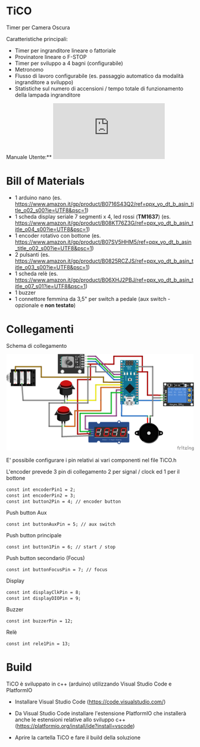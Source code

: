 # TiCO

Timer per Camera Oscura

Caratteristiche principali:

* Timer per ingranditore lineare o fattoriale
* Provinatore lineare o F-STOP
* Timer per sviluppo a 4 bagni (configurabile)
* Metronomo
* Flusso di lavoro configurabile (es. passaggio automatico da modalità ingranditore a sviluppo)
* Statistiche sul numero di accensioni / tempo totale di funzionamento della lampada ingranditore

Manuale Utente:** ![alt TiCo User Manual](https://github.com/sejerpz/tico/blob/**main/UserManual.md)

# Bill of Materials

* 1 arduino nano (es. https://www.amazon.it/gp/product/B0716S43Q2/ref=ppx_yo_dt_b_asin_title_o02_s00?ie=UTF8&psc=1)
* 1 scheda display seriale 7 segmenti x 4, led rossi (**TM1637**) (es. https://www.amazon.it/gp/product/B08KT76Z3G/ref=ppx_yo_dt_b_asin_title_o04_s00?ie=UTF8&psc=1)
* 1 encoder rotativo con bottone (es. https://www.amazon.it/gp/product/B07SV5HHM5/ref=ppx_yo_dt_b_asin_title_o02_s00?ie=UTF8&psc=1)
* 2 pulsanti (es. https://www.amazon.it/gp/product/B0825RCZJS/ref=ppx_yo_dt_b_asin_title_o03_s00?ie=UTF8&psc=1)
* 1 scheda relè (es. https://www.amazon.it/gp/product/B06XHJ2PBJ/ref=ppx_yo_dt_b_asin_title_o07_s01?ie=UTF8&psc=1)
* 1 buzzer
* 1 connettore femmina da 3,5" per switch a pedale (aux switch - opzionale e **non testato**)

# Collegamenti

Schema di collegamento

![alt TiCo Fritzing Schema](https://github.com/sejerpz/tico/blob/main/docs/TiCo%20Schema.png?raw=true)

E' possibile configurare i pin relativi ai vari componenti nel file TiCO.h

L'encoder prevede 3 pin di collegamento 2 per signal / clock ed 1 per il bottone

    const int encoderPin1 = 2;
    const int encoderPin2 = 3;
    const int button2Pin = 4; // encoder button

Push button Aux

    const int buttonAuxPin = 5; // aux switch

Push button principale

    const int button1Pin = 6; // start / stop

Push button secondario (Focus)

    const int buttonFocusPin = 7; // focus

Display

    const int displayClkPin = 8;
    const int displayDIOPin = 9;

Buzzer

    const int buzzerPin = 12;

Relè

    const int rele1Pin = 13;

# Build

TiCO è sviluppato in c++ (arduino) utilizzando Visual Studio Code e PlatformIO

* Installare Visual Studio Code (https://code.visualstudio.com/)

* Da Visual Studio Code installare l'estensione PlatformIO che installerà anche le estensioni relative allo sviluppo c++ (https://platformio.org/install/ide?install=vscode)

* Aprire la cartella TiCO e fare il build della soluzione